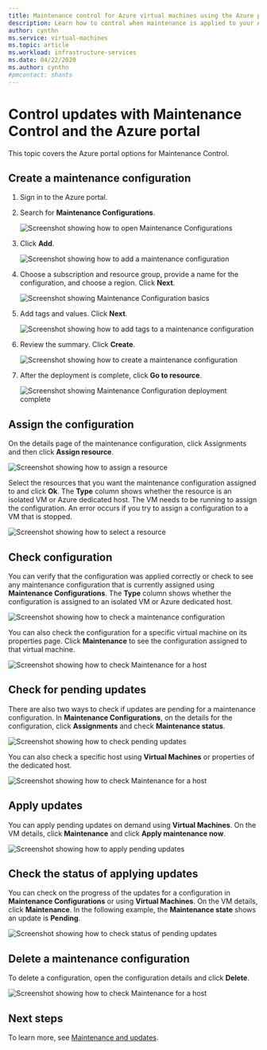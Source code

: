 ```yaml
---
title: Maintenance control for Azure virtual machines using the Azure portal 
description: Learn how to control when maintenance is applied to your Azure VMs using Maintenance Control and the Azure portal.
author: cynthn
ms.service: virtual-machines
ms.topic: article
ms.workload: infrastructure-services
ms.date: 04/22/2020
ms.author: cynthn
#pmcontact: shants
---
```


# Control updates with Maintenance Control and the Azure portal

This topic covers the Azure portal options for Maintenance Control. 

## Create a maintenance configuration

1. Sign in to the Azure portal.

1. Search for **Maintenance Configurations**.

   ![Screenshot showing how to open Maintenance Configurations](media/virtual-machines-maintenance-control-portal/maintenance-configurations-search.png)

1. Click **Add**.

   ![Screenshot showing how to add a maintenance configuration](media/virtual-machines-maintenance-control-portal/maintenance-configurations-add.png)

1. Choose a subscription and resource group, provide a name for the configuration, and choose a region. Click **Next**.

   ![Screenshot showing Maintenance Configuration basics](media/virtual-machines-maintenance-control-portal/maintenance-configurations-basics.png)

1. Add tags and values. Click **Next**.

   ![Screenshot showing how to add tags to a maintenance configuration](media/virtual-machines-maintenance-control-portal/maintenance-configurations-tags.png)

1. Review the summary. Click **Create**.

   ![Screenshot showing how to create a maintenance configuration](media/virtual-machines-maintenance-control-portal/maintenance-configurations-create.png)

1. After the deployment is complete, click **Go to resource**.

   ![Screenshot showing Maintenance Configuration deployment complete](media/virtual-machines-maintenance-control-portal/maintenance-configurations-deployment-complete.png)

## Assign the configuration

On the details page of the maintenance configuration, click Assignments and then click **Assign resource**. 

![Screenshot showing how to assign a resource](media/virtual-machines-maintenance-control-portal/maintenance-configurations-add-assignment.png)

Select the resources that you want the maintenance configuration assigned to and click **Ok**. The **Type** column shows whether the resource is an isolated VM or Azure dedicated host. The VM needs to be running to assign the configuration. An error occurs if you try to assign a configuration to a VM that is stopped. 

<!---Shantanu to add details about the error case--->

![Screenshot showing how to select a resource](media/virtual-machines-maintenance-control-portal/maintenance-configurations-select-resource.png)

## Check configuration

You can verify that the configuration was applied correctly or check to see any maintenance configuration that is currently assigned using **Maintenance Configurations**. The **Type** column shows whether the configuration is assigned to an isolated VM or Azure dedicated host. 

![Screenshot showing how to check a maintenance configuration](media/virtual-machines-maintenance-control-portal/maintenance-configurations-host-type.png)

You can also check the configuration for a specific virtual machine on its properties page. Click **Maintenance** to see the configuration assigned to that virtual machine.

![Screenshot showing how to check Maintenance for a host](media/virtual-machines-maintenance-control-portal/maintenance-configurations-check-config.png)

## Check for pending updates

There are also two ways to check if updates are pending for a maintenance configuration. In **Maintenance Configurations**, on the details for the configuration, click **Assignments** and check **Maintenance status**.

![Screenshot showing how to check pending updates](media/virtual-machines-maintenance-control-portal/maintenance-configurations-pending.png)

You can also check a specific host using **Virtual Machines** or properties of the dedicated host. 

![Screenshot showing how to check Maintenance for a host](media/virtual-machines-maintenance-control-portal/maintenance-configurations-pending-vm.png)

## Apply updates

You can apply pending updates on demand using **Virtual Machines**. On the VM details, click **Maintenance** and click **Apply maintenance now**.

![Screenshot showing how to apply pending updates](media/virtual-machines-maintenance-control-portal/maintenance-configurations-apply-updates-now.png)

## Check the status of applying updates 

You can check on the progress of the updates for a configuration in **Maintenance Configurations** or using **Virtual Machines**. On the VM details, click **Maintenance**. In the following example, the **Maintenance state** shows an update is **Pending**.

![Screenshot showing how to check status of pending updates](media/virtual-machines-maintenance-control-portal/maintenance-configurations-status.png)

## Delete a maintenance configuration

To delete a configuration, open the configuration details and click **Delete**.

![Screenshot showing how to check Maintenance for a host](media/virtual-machines-maintenance-control-portal/maintenance-configurations-delete.png)


## Next steps

To learn more, see [Maintenance and updates](maintenance-and-updates.md).

